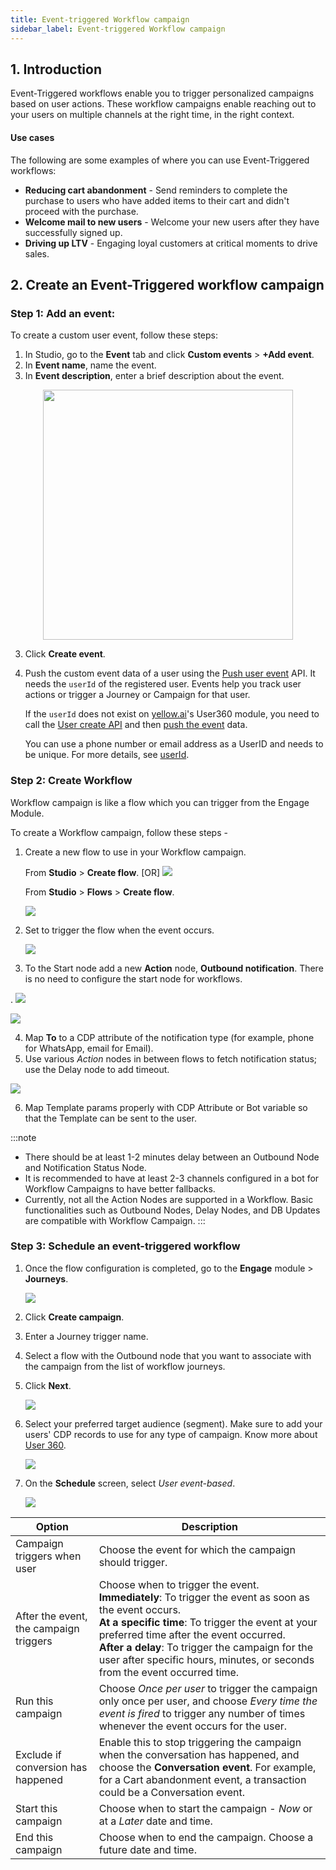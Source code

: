 ```yaml
---
title: Event-triggered Workflow campaign
sidebar_label: Event-triggered Workflow campaign
---
```


## 1. Introduction

Event-Triggered workflows enable you to trigger personalized campaigns based on user actions.  These workflow campaigns enable reaching out to your users on multiple channels at the right time, in the right context.

#### Use cases
The following are some examples of where you can use Event-Triggered workflows: 
* **Reducing cart abandonment** - Send reminders to complete the purchase to users who have added items to their cart and didn't proceed with the purchase.
* **Welcome mail to new users** - Welcome your new users after they have successfully signed up.
* **Driving up LTV** - Engaging loyal customers at critical moments to drive sales.


## 2. Create an Event-Triggered workflow campaign

### Step 1: **Add an event**:
To create a custom user event, follow these steps:
1. In Studio, go to the **Event** tab and click **Custom events** > **+Add event**.
2. In **Event name**, name the event.
3. In **Event description**, enter a brief description about the event.

<center>
   <img src="https://i.imgur.com/GhMQpyZ.png" width="400"/>
</center>

3. Click **Create event**.
4. Push the custom event data of a user using the [Push user event](https://documenter.getpostman.com/view/17583548/UVsEVUsg#00eb59cf-7f00-461e-8d53-94eafb056a9a) API. It needs the `userId` of the registered user. Events help you track user actions or trigger a Journey or Campaign for that user.

   If the `userId` does not exist on [yellow.ai](http://yellow.ai/)'s User360 module, you need to call the [User create API](https://documenter.getpostman.com/view/17583548/UVsEVUsg#e7271fa6-4122-4e0b-a535-fe0354462c35) and then [push the event](https://documenter.getpostman.com/view/17583548/UVsEVUsg#00eb59cf-7f00-461e-8d53-94eafb056a9a) data.

   You can use a phone number or email address as a UserID and needs to be unique. For more details, see [userId](https://docs.yellow.ai/docs/platform_concepts/engagement/cdp/user_data/user_properties/#1-user-id).

### Step 2: Create Workflow

Workflow campaign is like a flow which you can trigger from the Engage Module. 

To create a Workflow campaign, follow these steps - 

1. Create a new flow to use in your Workflow campaign.

   From **Studio** >  **Create flow**. [OR]
   ![](https://i.imgur.com/owb39Q6.png)
   
   From **Studio** > **Flows** > **Create flow**.

    ![](https://i.imgur.com/KtDjtdm.png)

2. Set to trigger the flow when the event occurs. 

   ![](https://i.imgur.com/uiOAUyg.png)

3. To the Start node add a new **Action** node, **Outbound notification**. There is no need to configure the start node for workflows.

  .   ![](https://i.imgur.com/clEtIEw.png)

![](https://i.imgur.com/Eo7aEiZ.png)

4. Map **To** to a CDP attribute of the notification type (for example, phone for WhatsApp, email for Email).
5. Use various *Action* nodes in between flows to fetch notification status; use the Delay node to add timeout.

![](https://i.imgur.com/gL830m9.png)

6. Map Template params properly with CDP Attribute or Bot variable so that the Template can be sent to the user.

:::note
* There should be at least 1-2 minutes delay between an Outbound Node and Notification Status Node.
* It is recommended to have at least 2-3 channels configured in a bot for  Workflow Campaigns to have better fallbacks.
* Currently, not all the Action Nodes are supported in a Workflow. Basic functionalities such as Outbound Nodes, Delay Nodes, and DB Updates are compatible with Workflow Campaign.
:::



### Step 3: Schedule an event-triggered workflow

1. Once the flow configuration is completed, go to the **Engage** module > **Journeys**.

   ![](https://secure-res.craft.do/v2/fBLgv79om61Wkayxka4j4CN2DkH7RzhJqGLMgedFeUXayq6vGVewyUg8TvzoEJobPXBAc6huFJLc96a9p4n3NUizovumCGyAyBZNY3eGCaseAZ4KA1yvaQe356BHiNUKGQu2UJxEJSoLmiFg9aF4KnPCvn8AUcv1DCWApE8CpVKk3sgv8VmLhrY6WMEcB9B9wnHobhyxsXs3NXccjFwXWSw9woF4T8wcHG6gdmCj8U27niPYymAZKNDTTjS3uCnLD5qXyYbpHSEw7cJXXGvtWRTtC3ybgwup3BEj8NVU3EejhEC9Ko/Screenshot%202022-11-07%20at%2011.32.36%20PM.jpg)

2. Click **Create campaign**.
3. Enter a Journey trigger name.
4. Select a flow with the Outbound node that you want to associate with the campaign from the list of workflow journeys.
5. Click **Next**.

   ![](https://secure-res.craft.do/v2/fBLgv79om61Wkayxka4j4CN2DkH7RzhJqGLMgedFeUXayq6vGVewyUg8TvzoEJobPXBAc6huFJLc96a9p4n3NUizovumCGyAyBZNY3eGCaseAguydXRaQ38ggwZxWxHN8r7gFoF1pAbUWeDqa5pbGnUtdTrxeB3xv1s7QDGWCwZci7nAgjZAz79zrNU88ZoGpfNyYqW7UDPRVRZmdtfrqbT6oZCB8khJg1MsimiBExn2rMaFqvbaXGNvRQD2wYv9mbrkyQsmZZGY9UKaLLcbpkN71FEabfRAzRDaywMeM1csyY6wk7/Screenshot%202022-11-07%20at%2011.36.08%20PM.jpg)

6. Select your preferred target audience (segment). Make sure to add your users' CDP records to use for any type of campaign. Know more about [User 360](https://docs.yellow.ai/docs/platform_concepts/engagement/cdp/overview).

   ![](https://secure-res.craft.do/v2/fBLgv79om61Wkayxka4j4CN2DkH7RzhJqGLMgedFeUXayq6vGVewyUg8TvzoEJobPXBAc6huFJLc96a9p4n3NUizovumCGyAyBZNY3eGCaseAexxwNhm3cUPwjfz4eyDUF7C8ZbJzT6rbhW2jEE6AuduW7JNvdvJGRo31JiZbRjD3WMU39MzNcLTtqD6Zk2FPKY1j1Z7ueRtxQz6iLG7vPMmPExgDKYdBeQLWfiUMEHhVbWbVFb2VvrcrcSvJiPY9WiQ6eMvn9HwU612LekGELZ41FatuNDWEHoZvU48h8FY9RPCgg/Image.jpg)

7. On the **Schedule** screen, select *User event-based*. 
   
   ![](https://secure-res.craft.do/v2/fBLgv79om61Wkayxka4j4CN2DkH7RzhJqGLMgedFeUXayq6vGVewyUg8TvzoEJobPXBAc6huFJLc96a9p4n3NUizovumCGyAyBZNY3eGCaseAexxwNhm3cUPwjfz4eyDUF7C8ZbJzT6rbhW2jEE6AuduWCwCguonwTZ6skY2vMfRiLfjZtuFdzRJdsiAxytmc8A4gb8NZoVygcyMgUrP2mS3aFZfVE54TTh85mDT7isa3dnhcuL8RedxtHugsSnq5hampcAKUGiRZM4S8hd4JKaDm4Ro3hXysCfWQjQ8CZmJ91t7WC/Image.jpg)

Option | Description
-------- | ---------
Campaign triggers when user | Choose the event for which the campaign should trigger.
After the event, the campaign triggers | Choose when to trigger the event. <br/>**Immediately**: To trigger the event as soon as the event occurs.<br/>**At a specific time**: To trigger the event at your preferred time after the event occurred. <br/> **After a delay**: To trigger the campaign for the user after specific hours, minutes, or seconds from the event occurred time.
Run this campaign | Choose *Once per user* to trigger the campaign only once per user, and choose *Every time the event is fired* to trigger any number of times whenever the event occurs for the user.
Exclude if conversion has happened | Enable this to stop triggering the campaign when the conversation has happened, and choose the **Conversation event**. For example, for a Cart abandonment event, a transaction could be a Conversation event. 
Start this campaign | Choose when to start the campaign - *Now* or at a *Later* date and time.
End this campaign | Choose when to end the campaign. Choose a future date and time.